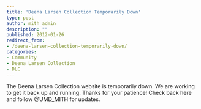 ```yaml
---
title: 'Deena Larsen Collection Temporarily Down'
type: post
author: mith_admin
description: ""
published: 2012-01-26
redirect_from: 
- /deena-larsen-collection-temporarily-down/
categories:
- Community
- Deena Larsen Collection
- DLC
---
```

The Deena Larsen Collection website is temporarily down. We are working to get it back up and running. Thanks for your patience! Check back here and follow @UMD_MITH for updates.
